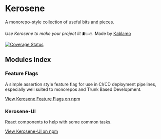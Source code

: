 # Kerosene

A monorepo-style collection of useful bits and pieces.

_Use Kerosene to make your project *lit*_ ⛽💥🔥. Made by [Kablamo](https://kablamo.com.au?ref=docs)

[![Coverage Status](https://coveralls.io/repos/github/KablamoOSS/kerosene/badge.svg?branch=master)](https://coveralls.io/github/KablamoOSS/kerosene?branch=master)

## Modules Index

### Feature Flags

A simple assertion style feature flag for use in CI/CD deployment pipelines, especially well suited to monorepos and Trunk Based Development.

[View Kerosene Feature Flags on npm](https://www.npmjs.com/package/@kablamo/kerosene-feature-flags)

### Kerosene-UI

React components to help with some common tasks.

[View Kerosene-UI on npm](https://www.npmjs.com/package/@kablamo/kerosene-ui)

